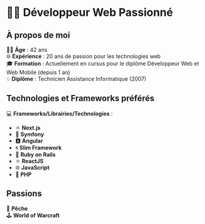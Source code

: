 # 👨‍💻 Développeur Web Passionné

## À propos de moi

👨‍💻 **Âge** : 42 ans  
🌐 **Expérience** : 20 ans de passion pour les technologies web  
🎓 **Formation** : Actuellement en cursus pour le diplôme Développeur Web et Web Mobile (depuis 1 an)  
💡 **Diplôme** : Technicien Assistance Informatique (2007)  

## Technologies et Frameworks préférés

💻 **Frameworks/Librairies/Technologies** :
- ⚛️ **Next.js**
- 🎼 **Symfony**
- 🅰️ **Angular**
- 🌀 **Slim Framework**
- 💎 **Ruby on Rails**
- ⚛️ **ReactJS**
- 🌐 **JavaScript**
- 🐘 **PHP**

## Passions

🎣 **Pêche**  
🕹️ **World of Warcraft**


<!---
jean-ely-gendrau/jean-ely-gendrau is a ✨ special ✨ repository because its `README.md`
--->
